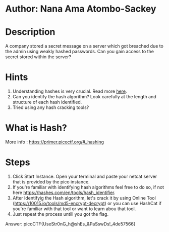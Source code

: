 # Author: Nana Ama Atombo-Sackey

# Description
A company stored a secret message on a server which got breached due to the admin using weakly hashed passwords. Can you gain access to the secret stored within the server?

# Hints
1.  Understanding hashes is very crucial. Read more [here](https://primer.picoctf.org/#_hashing).
2.  Can you identify the hash algorithm? Look carefully at the length and structure of each hash identified.
3.  Tried using any hash cracking tools?

# What is Hash?

More info : https://primer.picoctf.org/#_hashing

# Steps
1. Click Start Instance. Open your terminal and paste your netcat server that is provided by the pico instance.
2. If you're familiar with identifying hash algorithms feel free to do so, if not here https://hashes.com/en/tools/hash_identifier.
3. After Identifyig the Hash algorithm, let's crack it by using Online Tool (https://10015.io/tools/md5-encrypt-decrypt) or you can use HashCat if you're familiar with that tool or want to learn abou that tool.
4. Just repeat the process untill you got the flag.

Answer: picoCTF{UseStr0nG_h@shEs_&PaSswDs!_4de57566}

